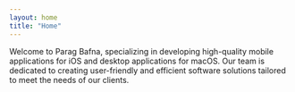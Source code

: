 ```yaml
---
layout: home
title: "Home"
---
```


Welcome to Parag Bafna, specializing in developing high-quality mobile applications for iOS and desktop applications for macOS. Our team is dedicated to creating user-friendly and efficient software solutions tailored to meet the needs of our clients.
